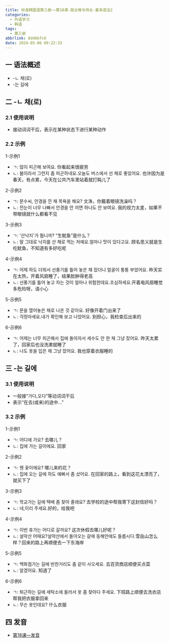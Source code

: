 ```yaml
---
title: 标准韩国语第三册——第18课-就业难与待业-基本语法2
categories:
  - 外语学习
  - 韩语
tags:
  - 第三册
abbrlink: 8d46bfc6
date: 2024-05-06 09:22:33
---
```

## 一 语法概述

* -ㄴ 채(로)
* -는 길에

<!--more-->

## 二 -ㄴ 채(로)

### 2.1 使用说明

* 接动词词干后，表示在某种状态下进行某种动作

### 2.2 示例

1-示例1

* ㄱ: 많이 피곤해 보여요. 你看起来很疲劳
* ㄴ: 봄이라서 그런지 좀 피곤하네요.오늘도 버스에서 선 채로 좋았어요. 也许因为是春天，有点累，今天在公共汽车里站着就打盹儿了

2-示例2

* ㄱ: 문수씨, 안경을 낀 채 목욕을 해요? 文洙，你戴着眼镜洗澡吗？
* ㄴ:  전눈이 너무 나빠서 안경을 안 끼면 하나도 안 보여요. 我的视力太差，如果不带眼镜就什么都看不见

3-示例3

* ㄱ:  '산낙지'가 뭡니까? “生鱿鱼”是什么？
* ㄴ:  말 그대로 낙지를 산 채로 먹는 저예요.얼마나 맛이 있다고요. 顾名思义就是生吃鱿鱼，不知道有多好吃呢

4-示例4

* ㄱ:  어제 하도 더워서 선풍기를 틀어 놓은 채 잤더니 얼굴이 퉁퉁 부었어요. 昨天实在太热，开着风扇睡了，结果脸肿得老高
* ㄴ: 선풍기를 틀어 놓고 자는 것이 얼마나 위험한데요.조심하세요.开着电风扇睡觉多危险呀，请小心

5-示例5

* ㄱ:  문을 열어놓은 채로 나온 것 같아요. 好像开着门出来了
* ㄴ:  걱정마세요.내가 확인해 보고 나았어요. 别担心，我检查后出来的

6-示例6

* ㄱ:  어제는 너무 피곤해서 집에 돌아자서 세수도 안 한 채 그냥 잤어요. 昨天太累了，回家后也没洗漱就睡了
* ㄴ:  나도 옷을 입은 채 그냥 잤어요. 我也穿着衣服睡的

## 三 -는 길에

### 3.1 使用说明

* 一般接“가다,오다”等动词词干后
* 表示“在去(或来)的途中...”

### 3.2 示例

1-示例1

* ㄱ: 어디에 가요? 去哪儿？
* ㄴ:  집에 가는 길이에요. 回家

2-示例2

* ㄱ: 웬 꽃이에요? 哪儿来的花？
* ㄴ:  집에 오는 길에 하도 예뻐서 좀 샀어요. 在回家的路上，看到这花太漂亮了，就买下了

3-示例3

* ㄱ:  학교가는 길에 택배 좀 찾아 줄래요? 去学校的途中帮我寄下这封信好吗？
* ㄴ:  네,이리 주세요.好的，给我吧

4-示例4

* ㄱ: 이번 휴가는 어디로 갈까요? 这次休假去哪儿好呢？
* ㄴ: 설악산 어때요?설악산에서 돌아오는 갈에 동해안에도 들릅시다.雪岳山怎么样？回来的路上再顺便去一下东海岸

5-示例5

* ㄱ: 백화점가는 길에 반찬거리도 좀 같이 사오세요. 去百货商店顺便买点菜
* ㄴ:  알겠어요. 知道了

6-示例6

* ㄱ:  퇴근하는 길에 세탁소에 들러서 옷 좀 찾아다 주세요. 下班路上顺便去洗衣店帮我把衣服拿回来
* ㄴ:  무슨 옷인데요? 什么衣服

## 四 发音


* [第18课—发音][1]


[1]:https://biz.cli.im/Pcview?name=https%3A%2F%2Fbiz.cli.im%2Ftest%2FDH388532%3Fcoding%3DHailqx%26qrurl%3Dhttp%253A%252F%252Fqr31.cn%252FHailqx%26gtype%3D2&time=1